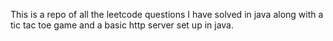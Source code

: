 This is a repo of all the leetcode questions I have solved in java along with a tic tac toe game and a basic http server set up in java.
